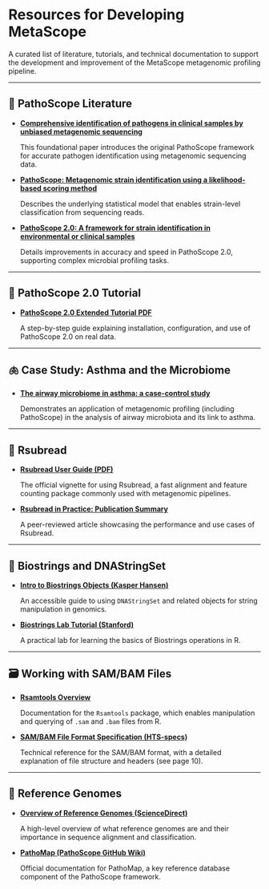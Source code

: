 # Resources for Developing MetaScope

A curated list of literature, tutorials, and technical documentation to support the development and improvement of the MetaScope metagenomic profiling pipeline.

---

## 📄 PathoScope Literature

- [**Comprehensive identification of pathogens in clinical samples by unbiased metagenomic sequencing**](https://genome.cshlp.org/content/23/10/1721.full.pdf+html)
    
    This foundational paper introduces the original PathoScope framework for accurate pathogen identification using metagenomic sequencing data.
    
- [**PathoScope: Metagenomic strain identification using a likelihood-based scoring method**](https://bmcbioinformatics.biomedcentral.com/articles/10.1186/1471-2105-15-262)
    
    Describes the underlying statistical model that enables strain-level classification from sequencing reads.
    
- [**PathoScope 2.0: A framework for strain identification in environmental or clinical samples**](https://microbiomejournal.biomedcentral.com/articles/10.1186/2049-2618-2-33)
    
    Details improvements in accuracy and speed in PathoScope 2.0, supporting complex microbial profiling tasks.
    

---

## 📘 PathoScope 2.0 Tutorial

- [**PathoScope 2.0 Extended Tutorial PDF**](https://static-content.springer.com/esm/art:10.1186/2049-2618-2-33/MediaObjects/40168_2014_59_MOESM5_ESM.pdf)
    
    A step-by-step guide explaining installation, configuration, and use of PathoScope 2.0 on real data.
    

---

## 🫁 Case Study: Asthma and the Microbiome

- [**The airway microbiome in asthma: a case-control study**](https://bmcmedgenomics.biomedcentral.com/articles/10.1186/s12920-015-0121-1)
    
    Demonstrates an application of metagenomic profiling (including PathoScope) in the analysis of airway microbiota and its link to asthma.
    

---

## 🔧 Rsubread

- [**Rsubread User Guide (PDF)**](https://bioconductor.org/packages/release/bioc/vignettes/Rsubread/inst/doc/SubreadUsersGuide.pdf)
    
    The official vignette for using Rsubread, a fast alignment and feature counting package commonly used with metagenomic pipelines.
    
- [**Rsubread in Practice: Publication Summary**](https://www.ncbi.nlm.nih.gov/pmc/articles/PMC3664803/)
    
    A peer-reviewed article showcasing the performance and use cases of Rsubread.
    

---

## 🧬 Biostrings and DNAStringSet

- [**Intro to Biostrings Objects (Kasper Hansen)**](https://kasperdanielhansen.github.io/genbioconductor/html/Biostrings.html)
    
    An accessible guide to using `DNAStringSet` and related objects for string manipulation in genomics.
    
- [**Biostrings Lab Tutorial (Stanford)**](https://web.stanford.edu/class/bios221/labs/biostrings/lab_1_biostrings.html)
    
    A practical lab for learning the basics of Biostrings operations in R.
    

---

## 🗃 Working with SAM/BAM Files

- [**Rsamtools Overview**](http://bioconductor.org/packages/release/bioc/vignettes/Rsamtools/inst/doc/Rsamtools-Overview.pdf)
    
    Documentation for the `Rsamtools` package, which enables manipulation and querying of `.sam` and `.bam` files from R.
    
- [**SAM/BAM File Format Specification (HTS-specs)**](https://samtools.github.io/hts-specs/SAMv1.pdf)
    
    Technical reference for the SAM/BAM format, with a detailed explanation of file structure and headers (see page 10).
    

---

## 🧭 Reference Genomes

- [**Overview of Reference Genomes (ScienceDirect)**](https://www.sciencedirect.com/topics/neuroscience/reference-genome)
    
    A high-level overview of what reference genomes are and their importance in sequence alignment and classification.
    
- [**PathoMap (PathoScope GitHub Wiki)**](https://github.com/PathoScope/PathoScope/wiki/PathoMap)
    
    Official documentation for PathoMap, a key reference database component of the PathoScope framework.